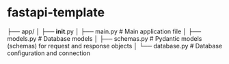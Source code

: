 # fastapi-template

├── app/
│   ├── __init__.py
│   ├── main.py          # Main application file
│   ├── models.py        # Database models
│   ├── schemas.py       # Pydantic models (schemas) for request and response objects
│   └── database.py      # Database configuration and connection

